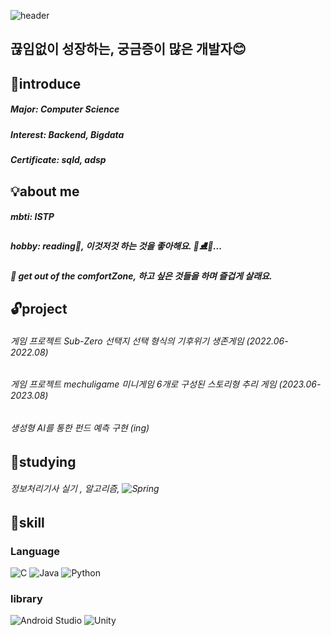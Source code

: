 
![header](https://capsule-render.vercel.app/api?type=wave&color=auto&height=100&section=header&text=Hi👋%20I'm%20YouMin&fontSize=40)
## 끊임없이 성장하는, 궁금증이 많은 개발자😊 
## 💙introduce
##### Major: Computer Science
##### Interest: Backend, Bigdata
##### Certificate: sqld, adsp

## 💡about me
##### mbti: ISTP
##### hobby: reading📖, 이것저것 하는 것을 좋아해요. 🎸⛸🥐...
##### 💌 get out of the comfortZone, 하고 싶은 것들을 하며 즐겁게 살래요. 

## 🔓project
###### 게임 프로젝트 Sub-Zero 선택지 선택 형식의 기후위기 생존게임 (2022.06-2022.08) 
###### 게임 프로젝트 mechuligame 미니게임 6개로 구성된 스토리형 추리 게임 (2023.06-2023.08)
###### 생성형 AI를 통한 펀드 예측 구현 (ing) 
<!--
##### 대학교청소년교육지원사업 멘토 2021
##### 전공 c언어 멘토링 멘토 2023
##### sw교육기부단 코코몽팀 팀장 2023-->

## 📌studying 
###### 정보처리기사 실기 , 알고리즘, ![Spring](https://img.shields.io/badge/spring-%236DB33F.svg?style=for-the-badge&logo=spring&logoColor=white) 

## 🎯skill
### Language
![C](https://img.shields.io/badge/c-%2300599C.svg?style=for-the-badge&logo=c&logoColor=white)
![Java](https://img.shields.io/badge/java-%23ED8B00.svg?style=for-the-badge&logo=openjdk&logoColor=white)
![Python](https://img.shields.io/badge/python-3670A0?style=for-the-badge&logo=python&logoColor=ffdd54)
### library
![Android Studio](https://img.shields.io/badge/android%20studio-346ac1?style=for-the-badge&logo=android%20studio&logoColor=white)
![Unity](https://img.shields.io/badge/Unity-100000?style=for-the-badge&logo=unity&logoColor=white)


<!--![ymkdev's GitHub stats](https://github-readme-stats.vercel.app/api?username=ymkdev&show_icons=true&theme=radical>)-->

<!--
**ymkdev/ymkdev** is a ✨ _special_ ✨ repository because its `README.md` (this file) appears on your GitHub profile.

Here are some ideas to get you started:

- 🔭 I’m currently working on ...
- 🌱 I’m currently learning ...
- 👯 I’m looking to collaborate on ...
- 🤔 I’m looking for help with ...
- 💬 Ask me about ...
- 📫 How to reach me: ...
- 😄 Pronouns: ...
- ⚡ Fun fact: ...
-->

